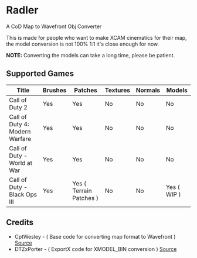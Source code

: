 # Radler
A CoD Map to Wavefront Obj Converter

This is made for people who want to make XCAM cinematics for their map, the model conversion is not 100% 1:1 it's close enough for now.

**NOTE:** Converting the models can take a long time, please be patient. 

## Supported Games

| Title                          | Brushes | Patches | Textures | Normals | Models      |
|--------------------------------|---------|---------|----------|---------|-------------|
| Call of Duty 2                 | Yes     | Yes     | No       | No      | No          |
| Call of Duty 4: Modern Warfare | Yes     | Yes     | No       | No      | No          |
| Call of Duty - World at War    | Yes     | Yes     | No       | No      | No          |
| Call of Duty - Black Ops III   | Yes     | Yes ( Terrain Patches )     | No       | No      | Yes ( WIP ) |

## Credits

* CptWesley - ( Base code for converting map format to Wavefront ) [Source](https://github.com/CptWesley/RadiantMapToWavefrontObj)
* DTZxPorter - ( ExportX code for XMODEL_BIN conversion ) [Source](https://github.com/dtzxporter/ExportX)
